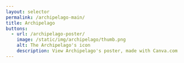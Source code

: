 ```yaml
---
layout: selector
permalink: /archipelago-main/
title: Archipelago
buttons:
  - url: /archipelago-poster/
    image: /static/img/archipelago/thumb.png
    alt: The Archipelago's icon
    description: View Archipelago's poster, made with Canva.com
---
```

